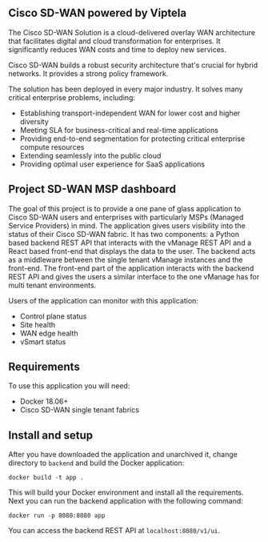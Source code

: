 ## Cisco SD-WAN powered by Viptela

The Cisco SD-WAN Solution is a cloud-delivered overlay WAN architecture that facilitates digital and cloud transformation for enterprises. It significantly reduces WAN costs and time to deploy new services.

Cisco SD-WAN builds a robust security architecture that's crucial for hybrid networks. It provides a strong policy framework.

The solution has been deployed in every major industry. It solves many critical enterprise problems, including:

* Establishing transport-independent WAN for lower cost and higher diversity
* Meeting SLA for business-critical and real-time applications
* Providing end-to-end segmentation for protecting critical enterprise compute resources
* Extending seamlessly into the public cloud
* Providing optimal user experience for SaaS applications

## Project SD-WAN MSP dashboard

The goal of this project is to provide a one pane of glass application to Cisco SD-WAN users and enterprises with particularly MSPs (Managed Service Providers) in mind. The application gives users
visibility into the status of their Cisco SD-WAN fabric. It has two components: a Python based backend REST API that interacts with the vManage REST API and a React based front-end that displays
the data to the user. The backend acts as a middleware between the single tenant vManage instances and the front-end. The front-end part of the application interacts with the backend REST API and
gives the users a similar interface to the one vManage has for multi tenant environments.

Users of the application can monitor with this application:
* Control plane status
* Site health
* WAN edge health
* vSmart status

## Requirements

To use this application you will need:
* Docker 18.06+
* Cisco SD-WAN single tenant fabrics

## Install and setup

After you have downloaded the application and unarchived it, change directory to `backend` and build the Docker application:

  `docker build -t app .`

This will build your Docker environment and install all the requirements. Next you can run the backend application with the following command:

  `docker run -p 8080:8080 app`

You can access the backend REST API at `localhost:8080/v1/ui`.
